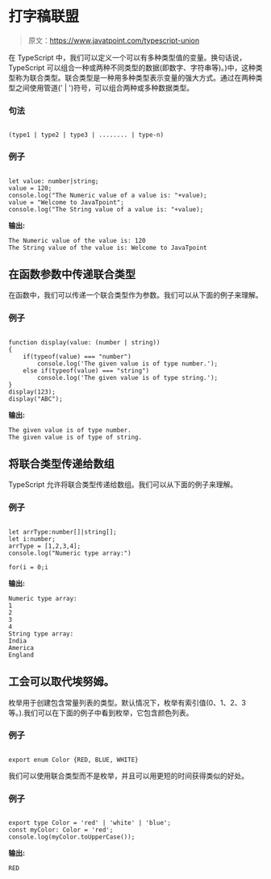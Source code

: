 # 打字稿联盟

> 原文：<https://www.javatpoint.com/typescript-union>

在 TypeScript 中，我们可以定义一个可以有多种类型值的变量。换句话说，TypeScript 可以组合一种或两种不同类型的数据(即数字、字符串等)。)中，这种类型称为联合类型。联合类型是一种用多种类型表示变量的强大方式。通过在两种类型之间使用管道(' | ')符号，可以组合两种或多种数据类型。

### 句法

```

(type1 | type2 | type3 | ........ | type-n)

```

### 例子

```

let value: number|string;
value = 120;
console.log("The Numeric value of a value is: "+value);
value = "Welcome to JavaTpoint";
console.log("The String value of a value is: "+value);

```

**输出:**

```
The Numeric value of the value is: 120
The String value of the value is: Welcome to JavaTpoint

```

## 在函数参数中传递联合类型

在函数中，我们可以传递一个联合类型作为参数。我们可以从下面的例子来理解。

### 例子

```

function display(value: (number | string))
{
    if(typeof(value) === "number")
        console.log('The given value is of type number.');
    else if(typeof(value) === "string")
        console.log('The given value is of type string.');
}
display(123);
display("ABC");

```

**输出:**

```
The given value is of type number.
The given value is of type of string.

```

## 将联合类型传递给数组

TypeScript 允许将联合类型传递给数组。我们可以从下面的例子来理解。

### 例子

```

let arrType:number[]|string[]; 
let i:number; 
arrType = [1,2,3,4];
console.log("Numeric type array:")  

for(i = 0;i
```

**输出:**

```
Numeric type array:
1
2
3
4
String type array:
India
America
England

```

## 工会可以取代埃努姆。

枚举用于创建包含常量列表的类型。默认情况下，枚举有索引值(0、1、2、3 等。).我们可以在下面的例子中看到枚举，它包含颜色列表。

### 例子

```

export enum Color {RED, BLUE, WHITE}

```

我们可以使用联合类型而不是枚举，并且可以用更短的时间获得类似的好处。

### 例子

```

export type Color = 'red' | 'white' | 'blue';
const myColor: Color = 'red';
console.log(myColor.toUpperCase());

```

**输出:**

```
RED

```